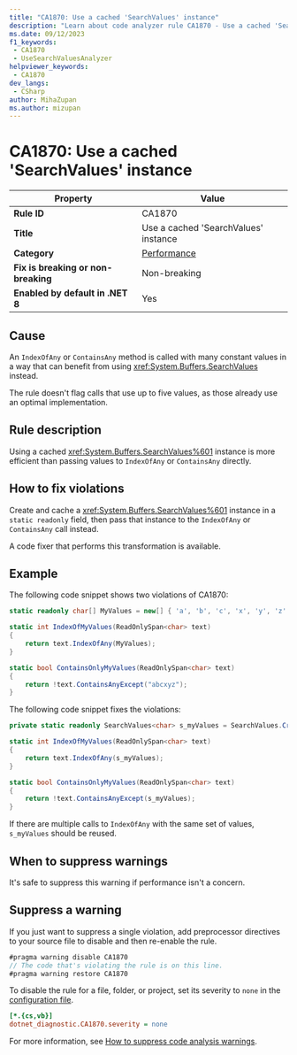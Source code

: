 ```yaml
---
title: "CA1870: Use a cached 'SearchValues' instance"
description: "Learn about code analyzer rule CA1870 - Use a cached 'SearchValues' instance"
ms.date: 09/12/2023
f1_keywords:
 - CA1870
 - UseSearchValuesAnalyzer
helpviewer_keywords:
 - CA1870
dev_langs:
 - CSharp
author: MihaZupan
ms.author: mizupan
---
```


# CA1870: Use a cached 'SearchValues' instance

| Property                            | Value                                  |
|-------------------------------------|----------------------------------------|
| **Rule ID**                         | CA1870                                 |
| **Title**                           | Use a cached 'SearchValues' instance   |
| **Category**                        | [Performance](performance-warnings.md) |
| **Fix is breaking or non-breaking** | Non-breaking                           |
| **Enabled by default in .NET 8**    | Yes                                    |

## Cause

An `IndexOfAny` or `ContainsAny` method is called with many constant values in a way that can benefit from using <xref:System.Buffers.SearchValues> instead.

The rule doesn't flag calls that use up to five values, as those already use an optimal implementation.

## Rule description

Using a cached <xref:System.Buffers.SearchValues%601> instance is more efficient than passing values to `IndexOfAny` or `ContainsAny` directly.

## How to fix violations

Create and cache a <xref:System.Buffers.SearchValues%601> instance in a `static readonly` field, then pass that instance to the `IndexOfAny` or `ContainsAny` call instead.

A code fixer that performs this transformation is available.

## Example

The following code snippet shows two violations of CA1870:

```csharp
static readonly char[] MyValues = new[] { 'a', 'b', 'c', 'x', 'y', 'z' };

static int IndexOfMyValues(ReadOnlySpan<char> text)
{
    return text.IndexOfAny(MyValues);
}

static bool ContainsOnlyMyValues(ReadOnlySpan<char> text)
{
    return !text.ContainsAnyExcept("abcxyz");
}
```

The following code snippet fixes the violations:

```csharp
private static readonly SearchValues<char> s_myValues = SearchValues.Create("abcxyz");

static int IndexOfMyValues(ReadOnlySpan<char> text)
{
    return text.IndexOfAny(s_myValues);
}

static bool ContainsOnlyMyValues(ReadOnlySpan<char> text)
{
    return !text.ContainsAnyExcept(s_myValues);
}
```

If there are multiple calls to `IndexOfAny` with the same set of values, `s_myValues` should be reused.

## When to suppress warnings

It's safe to suppress this warning if performance isn't a concern.

## Suppress a warning

If you just want to suppress a single violation, add preprocessor directives to your source file to disable and then re-enable the rule.

```csharp
#pragma warning disable CA1870
// The code that's violating the rule is on this line.
#pragma warning restore CA1870
```

To disable the rule for a file, folder, or project, set its severity to `none` in the [configuration file](../configuration-files.md).

```ini
[*.{cs,vb}]
dotnet_diagnostic.CA1870.severity = none
```

For more information, see [How to suppress code analysis warnings](../suppress-warnings.md).
